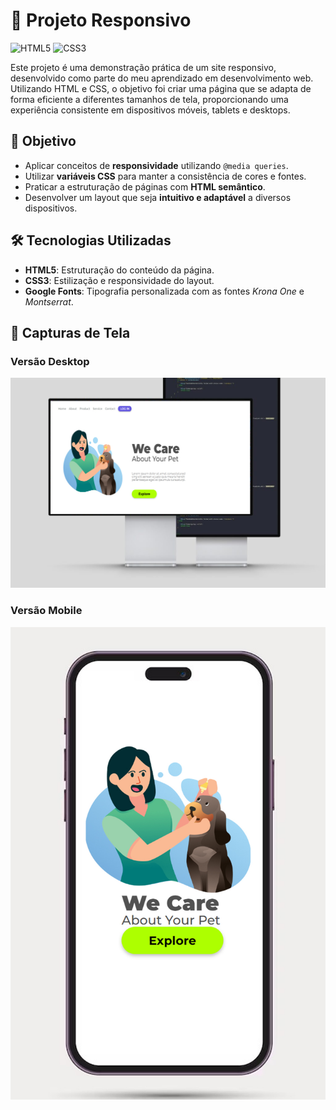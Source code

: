 # 📱 Projeto Responsivo

![HTML5](https://img.shields.io/badge/HTML5-E34F26?style=for-the-badge&logo=html5&logoColor=white)
![CSS3](https://img.shields.io/badge/CSS3-1572B6?style=for-the-badge&logo=css3&logoColor=white)

Este projeto é uma demonstração prática de um site responsivo, desenvolvido como parte do meu aprendizado em desenvolvimento web. Utilizando HTML e CSS, o objetivo foi criar uma página que se adapta de forma eficiente a diferentes tamanhos de tela, proporcionando uma experiência consistente em dispositivos móveis, tablets e desktops.

## 🎯 Objetivo

- Aplicar conceitos de **responsividade** utilizando `@media queries`.
- Utilizar **variáveis CSS** para manter a consistência de cores e fontes.
- Praticar a estruturação de páginas com **HTML semântico**.
- Desenvolver um layout que seja **intuitivo e adaptável** a diversos dispositivos.

## 🛠️ Tecnologias Utilizadas

- **HTML5**: Estruturação do conteúdo da página.
- **CSS3**: Estilização e responsividade do layout.
- **Google Fonts**: Tipografia personalizada com as fontes *Krona One* e *Montserrat*.

## 📸 Capturas de Tela

### Versão Desktop

![Versão Desktop](./assets/pc.jpg)

### Versão Mobile

![Versão Mobile](./assets/mobile.jpg)




